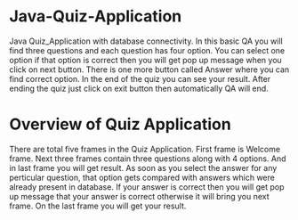 # Java-Quiz-Application

Java Quiz_Application with database connectivity.
In this basic QA you will find three questions and each question has four option. 
You can select one option if that option is correct then you will get pop up message when you click on next button.
There is one more button called Answer where you can find correct option.
In the end of the quiz you can see your result.
After ending the quiz just click on exit button then automatically QA will end.

# Overview of Quiz Application

There are total five frames in the Quiz Application.
First frame is Welcome frame. Next three frames contain three questions along with 4 options. 
And in last frame you will get result.
As soon as you select the answer for any perticular question, that option gets compared with answers which were already present in database.
If your answer is correct then you will get pop up message that your answer is correct otherwise it will bring you next frame.
On the last frame you will get your result.
